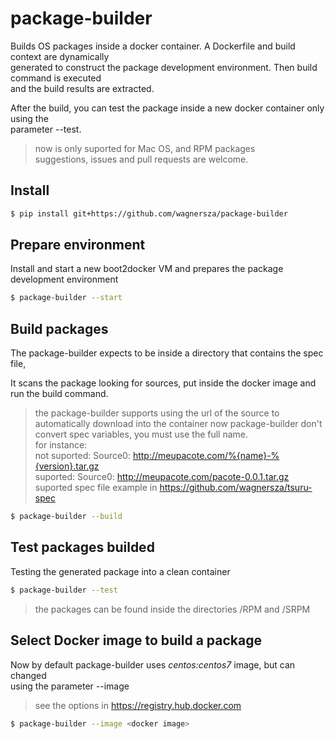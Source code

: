 # package-builder

Builds OS packages inside a docker container. A Dockerfile and build context are dynamically  
generated to construct the package development environment. Then build command is executed  
and the build results are extracted.

After the build, you can test the package inside a new docker container only using the  
parameter --test.

> now is only suported for Mac OS, and RPM packages  
> suggestions, issues and pull requests are welcome.

## Install

```bash
$ pip install git+https://github.com/wagnersza/package-builder
```
## Prepare environment

Install and start a new boot2docker VM and prepares the package development environment

```bash
$ package-builder --start
```

## Build packages

The package-builder expects to be inside a directory that contains the spec file, 

It scans the package looking for sources, put inside the docker image and run the build command.

> the package-builder supports using the url of the source to automatically download into the container
> now package-builder don't convert spec variables, you must use the full name.  
> for instance:  
> not suported: Source0: http://meupacote.com/%{name}-%{version}.tar.gz  
> suported: Source0: http://meupacote.com/pacote-0.0.1.tar.gz  
> suported spec file example in https://github.com/wagnersza/tsuru-spec  

```bash
$ package-builder --build
```

## Test packages builded

Testing the generated package into a clean container

```bash
$ package-builder --test
```

> the packages can be found inside the directories /RPM and /SRPM

## Select Docker image to build a package

Now by default package-builder uses *centos:centos7* image, but can changed  
using the parameter --image

> see the options in https://registry.hub.docker.com

```bash
$ package-builder --image <docker image>
```
